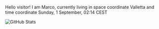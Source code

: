 Hello visitor! I am Marco, currently living in space coordinate Valletta and time coordinate Sunday, 1 September, 02:14 CEST

![GitHub Stats](https://github-readme-stats.vercel.app/api?username=OxMarco)

